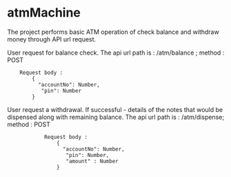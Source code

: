 # atmMachine
The project performs basic ATM operation of check balance and withdraw money through API url request. 



User request for balance check. 
        The api url path is : /atm/balance ; method : POST   
        
        Request body : 
            {  
              "accountNo": Number,  
               "pin": Number
            }
            
User request a withdrawal. If successful - details of the notes that would be dispensed along with remaining balance. 
       The api url path is : /atm/dispense;  method : POST   
       
                Request body : 
                    {  
                      "accountNo": Number,  
                       "pin": Number,
                       "amount" : Number
                    }
